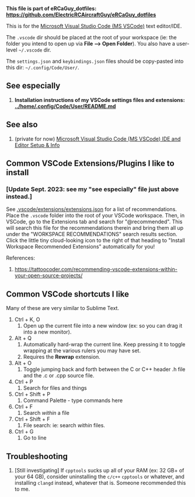 **This file is part of eRCaGuy_dotfiles: https://github.com/ElectricRCAircraftGuy/eRCaGuy_dotfiles**

This is for the [Microsoft Visual Studio Code (MS VSCode)](https://code.visualstudio.com/) text editor/IDE. 

The `.vscode` dir should be placed at the root of your workspace (ie: the folder you intend to open up via **File --> Open Folder**). You also have a user-level `~/.vscode` dir.

The `settings.json` and `keybindings.json` files should be copy-pasted into this dir: `~/.config/Code/User/`.


## See especially

1. **Installation instructions of my VSCode settings files and extensions: [../home/.config/Code/User/README.md](../home/.config/Code/User/README.md)**


## See also

1. (private for now) [Microsoft Visual Studio Code (MS VSCode) IDE and Editor Setup & Info](https://docs.google.com/document/d/1agYnaN8FYjmitqgNzA7MhLbA0oifkYTQn_axLCTFxAg/edit)


## Common VSCode Extensions/Plugins I like to install

### [Update Sept. 2023: see my "see especially" file just above instead.]

See [.vscode/extensions/extensions.json](.vscode/extensions/extensions.json) for a list of recommendations. Place the `.vscode` folder into the root of your VSCode workspace. Then, in VSCode, go to the Extensions tab and search for "@recommended". This will search this file for the recommendations therein and bring them all up under the "WORKSPACE RECOMMENDATIONS" search results section. Click the little tiny cloud-looking icon to the right of that heading to "Install Workspace Recommended Extensions" automatically for you!

References:  
1. https://tattoocoder.com/recommending-vscode-extensions-within-your-open-source-projects/


## Common VSCode shortcuts I like 

Many of these are very similar to Sublime Text.

1. Ctrl + K, O
    1. Open up the current file into a new window (ex: so you can drag it into a new monitor).
1. Alt + Q
    1. Automatically hard-wrap the current line. Keep pressing it to toggle wrapping at the various rulers you may have set.
    1. Requires the **Rewrap** extension.
1. Alt + O
    1. Toggle jumping back and forth between the C or C++ header .h file and the .c or .cpp source file.
1. Ctrl + P
    1. Search for files and things
1. Ctrl + Shift + P
    1. Command Palette - type commands here
1. Ctrl + F
    1. Search *within* a file
1. Ctrl + Shift + F
    1. File search: ie: search _within_ files.
1. Ctrl + G
    1. Go to line


## Troubleshooting

1. [Still investigating] If `cpptools` sucks up all of your RAM (ex: 32 GB+ of your 64 GB), consider uninstalling the `c/c++` `cpptools` or whatever, and installing `clangd` instead, whatever that is. Someone recommended this to me.

